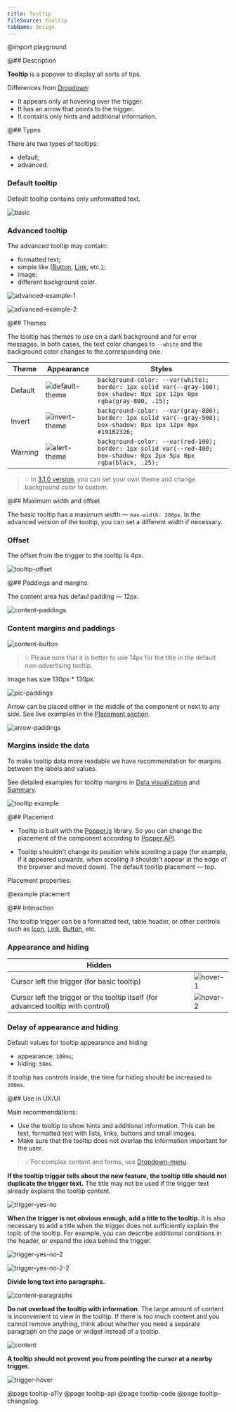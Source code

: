 ```yaml
---
title: Tooltip
fileSource: tooltip
tabName: Design
---
```


@import playground

@## Description

**Tooltip** is a popover to display all sorts of tips.

Differences from [Dropdown](/components/dropdown/):

- It appears only at hovering over the trigger.
- It has an arrow that points to the trigger.
- It contains only hints and additional information.

@## Types

There are two types of tooltips:

- default;
- advanced.

### Default tooltip

Default tooltip contains only unformatted text.

![basic](static/tooltip-basic.png)

### Advanced tooltip

The advanced tooltip may contain:

- formatted text;
- simple like ([Button](/components/button/), [Link](/components/link/), etc.);
- image;
- different background color.

![advanced-example-1](static/tooltip-advanced.png)

![advanced-example-2](static/tooltip-advanced-2.png)

@## Themes

The tooltip has themes to use on a dark background and for error messages. In both cases, the text color changes to `--white` and the background color changes to the corresponding one.

| Theme   | Appearance                                 | Styles                                                                                                                 |
| ------- | ------------------------------------------ | ---------------------------------------------------------------------------------------------------------------------- |
| Default | ![default-theme](static/default-theme.png) | `background-color: --var(white); border: 1px solid var(--gray-100); box-shadow: 0px 1px 12px 0px rgba(gray-800, .15);` |
| Invert  | ![invert-theme](static/invert-theme.png)   | `background-color: --var(gray-800); border: 1px solid var(--gray-500); box-shadow: 0px 1px 12px 0px #191B2326;`        |
| Warning | ![alert-theme](static/alert-theme.png)     | `background-color: --var(red-100); border: 1px solid var(--red-400; box-shadow: 0px 2px 5px 0px rgba(black, .25);`     |

> 💡 In [3.1.0 version](http://i.semrush.com/components/tooltip/#Changelog), you can set your own theme and change background color to custom.

@## Maximum width and offset

The basic tooltip has a maximum width — `max-width: 280px`. In the advanced version of the tooltip, you can set a different width if necessary.

### Offset

The offset from the trigger to the tooltip is 4px.

![tooltip-offset](static/tooltip-offset.png)

@## Paddings and margins

The content area has defaul padding — 12px.

![content-paddings](static/tooltip-content-paddings.png)

### Content margins and paddings

![content-button](static/tooltip-button.png)

> 💡 Please note that it is better to use 14px for the title in the default non-advertising tooltip.

Image has size 130px \* 130px.

![pic-paddings](static/tooltip-pic-paddings.png)

Arrow can be placed either in the middle of the component or next to any side. See live examples in the [Placement section](/components/tooltip/#aae13e).

![arrow-paddings](static/tooltip-arrow-paddings.png)

### Margins inside the data

To make tooltip data more readable we have recommendation for margins between the labels and values.

See detailed examples for tooltip margins in [Data visualization](/data-display/chart/#ac9830) and [Summary](/patterns/summary/#a16f52).

![tooltip example](static/tooltip-margins.png)

@## Placement

- Tooltip is built with the [Popper.js](https://popper.js.org/) library. So you can change the placement of the component according to [Popper API](/utils/popper/popper-api/).

- Tooltip shouldn't change its position while scrolling a page (for example, if it appeared upwards, when scrolling it shouldn't appear at the edge of the browser and moved down). The default tooltip placement — top.

Placement properties:

@example placement

@## Interaction

The tooltip trigger can be a formatted text, table header, or other controls such as [Icon](/style/icon/), [Link](/components/link/), [Button](/components/button/), etc.

### Appearance and hiding

| Hidden                                                                            |                                |
| --------------------------------------------------------------------------------- | ------------------------------ |
| Cursor left the trigger (for basic tooltip)                                       | ![hover-1](static/hover-1.png) |
| Cursor left the trigger or the tooltip itself (for advanced tooltip with control) | ![hover-2](static/hover-2.png) |

### Delay of appearance and hiding

Default values for tooltip appearance and hiding:

- appearance: `100ms`;
- hiding: `50ms`.

If tooltip has controls inside, the time for hiding should be increased to `100ms`.

@## Use in UX/UI

Main recommendations:

- Use the tooltip to show hints and additional information. This can be text, formatted text with lists, links, buttons and small images.
- Make sure that the tooltip does not overlap the information important for the user.

> 💡 For complex content and forms, use [Dropdown-menu](/components/dropdown-menu/).

**If the tooltip trigger tells about the new feature, the tooltip title should not duplicate the trigger text.** The title may not be used if the trigger text already explains the tooltip content.

![trigger-yes-no](static/tooltip-trigger-yes-no.png)

**When the trigger is not obvious enough, add a title to the tooltip.** It is also necessary to add a title when the trigger does not sufficiently explain the topic of the tooltip. For example, you can describe additional conditions in the header, or expand the idea behind the trigger.

![trigger-yes-no-2](static/tooltip-trigger2-yes-no.png)

![trigger-yes-no-2-2](static/tooltip-trigger2-2-yes-no.png)

**Divide long text into paragraphs.**

![content-paragraphs](static/tooltip-text-yes-no.png)

**Do not overload the tooltip with information.** The large amount of content is inconvenient to view in the tooltip. If there is too much content and you cannot remove anything, think about whether you need a separate paragraph on the page or widget instead of a tooltip.

![content](static/tooltip-content-yes-no.png)

**A tooltip should not prevent you from pointing the cursor at a nearby trigger.**

![trigger-hover](static/tooltip-hover-yes-no.png)

@page tooltip-a11y
@page tooltip-api
@page tooltip-code
@page tooltip-changelog
